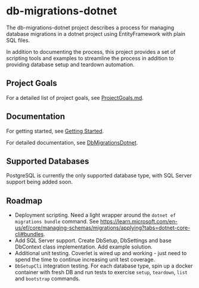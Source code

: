 # db-migrations-dotnet

The db-migrations-dotnet project describes a process for managing database migrations in a dotnet project using EntityFramework with plain SQL files.

In addition to documenting the process, this project provides a set of scripting tools and examples to streamline the process in addition to providing database setup and teardown automation.

## Project Goals

For a detailed list of project goals, see [ProjectGoals.md](./docs/ProjectGoals.md).

## Documentation

For getting started, see [Getting Started](./docs/GettingStarted.md).

For detailed documentation, see [DbMigrationsDotnet](./docs/DbMigrationsDotnet.md).

## Supported Databases

PostgreSQL is currently the only supported database type, with SQL Server support being added soon.

## Roadmap

- Deployment scripting. Need a light wrapper around the `dotnet ef migrations bundle` command. See https://learn.microsoft.com/en-us/ef/core/managing-schemas/migrations/applying?tabs=dotnet-core-cli#bundles.
- Add SQL Server support. Create DbSetup, DbSettings and base DbContext class implementation. Add example solution.
- Additional unit testing. Coverlet is wired up and working - just need to spend the time to continue increasing unit test coverage.
- `DbSetupCli` integration testing. For each database type, spin up a docker container with fresh DB and run tests to exercise `setup`, `teardown`, `list` and `bootstrap` commands.
